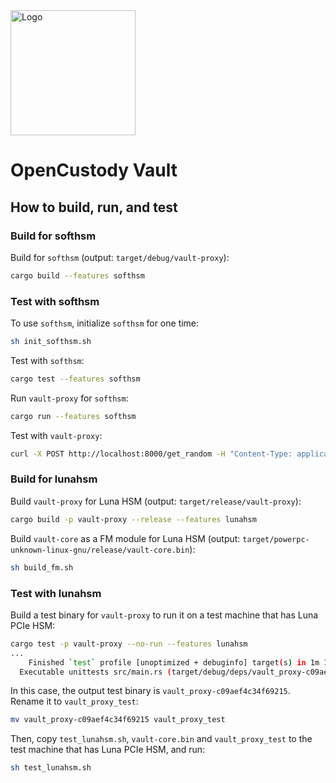 <!-- <picture>
  <source media="(prefers-color-scheme: dark)" srcset="https://github.com/opencustodynet/opencustody-vault/blob/main/logo-dark.png">
  <source media="(prefers-color-scheme: light)" srcset="https://github.com/opencustodynet/opencustody-vault/blob/main/logo.png"> -->
  <img src="https://github.com/opencustodynet/opencustody-vault/blob/main/logo.png" alt="Logo" width="200"/>
<!-- </picture> -->

# OpenCustody Vault

## How to build, run, and test
### Build for softhsm
Build for `softhsm` (output: `target/debug/vault-proxy`):
```bash
cargo build --features softhsm
```
### Test with softhsm
To use `softhsm`, initialize `softhsm` for one time:
```bash
sh init_softhsm.sh
```

Test with `softhsm`:
```bash
cargo test --features softhsm
```

Run `vault-proxy` for `softhsm`:
```bash
cargo run --features softhsm
```

Test with `vault-proxy`:
```bash
curl -X POST http://localhost:8000/get_random -H "Content-Type: application/json" -d '{"size": 10}'
```

### Build for lunahsm
Build `vault-proxy` for Luna HSM (output: `target/release/vault-proxy`):
```bash
cargo build -p vault-proxy --release --features lunahsm
```

Build `vault-core` as a FM module for Luna HSM (output: `target/powerpc-unknown-linux-gnu/release/vault-core.bin`):
```bash
sh build_fm.sh
```

### Test with lunahsm
Build a test binary for `vault-proxy` to run it on a test machine that has Luna PCIe HSM:
```bash
cargo test -p vault-proxy --no-run --features lunahsm
...
    Finished `test` profile [unoptimized + debuginfo] target(s) in 1m 10s
  Executable unittests src/main.rs (target/debug/deps/vault_proxy-c09aef4c34f69215)
```
In this case, the output test binary is `vault_proxy-c09aef4c34f69215`. Rename it to `vault_proxy_test`:
```bash
mv vault_proxy-c09aef4c34f69215 vault_proxy_test
```

Then, copy `test_lunahsm.sh`, `vault-core.bin` and `vault_proxy_test` to the test machine that has Luna PCIe HSM, and run:
```bash
sh test_lunahsm.sh
```
